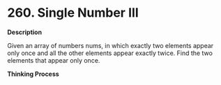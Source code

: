 # 260. Single Number III

**Description**

Given an array of numbers nums, in which exactly two elements appear only once and all the other elements appear exactly twice. Find the two elements that appear only once.

**Thinking Process**

